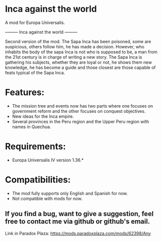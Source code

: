 # Inca against the world
A mod for Europa Universalis.

———  Inca against the world ———


Second version of the mod. The Sapa Inca has been poisoned, some are suspicious, others follow him, he has made a decision. However, who inhabits the body of the sapa Inca is not who is supposed to be, a man from the 21st century is in charge of writing a new story. The Sapa Inca is gathering his subjects, whether they are loyal or not, he shows them new knowledge, he has become a guide and those closest are those capable of feats typical of the Sapa Inca.



# Features:

- The mission tree and events now has two parts where one focuses on government reform and the other focuses on conquest objectives.
- New ideas for the Inca empire.
- Several provinces in the Peru region and the Upper Peru region with names in Quechua.


# Requirements:

- Europa Universalis IV version 1.36.*


# Compatibilities:

- The mod fully supports only English and Spanish for now.
- Not compatible with mods for now.


## If you find a bug, want to give a suggestion, feel free to contact me via github or github's email.

Link in Paradox Plaza: https://mods.paradoxplaza.com/mods/62398/Any
